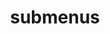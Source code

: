 ---
layout: page
title: submenus
nav: true
nav_order: 8
dropdown: true
children:
    - title: repositories
      permalink: /repositories/
    - title: divider
    - title: projects
      permalink: /projects/
    - title: divider
    - title: blog
      permalink: /blog/
---